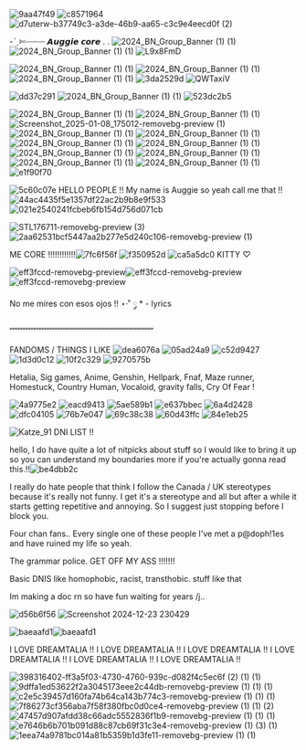 ![9aa47f49](https://github.com/user-attachments/assets/b630ff86-fc45-4ab3-833f-a3b5c74ea7a4) ![c8571964](https://github.com/user-attachments/assets/ac9d9fb9-4412-4ff1-9bda-0fd0352d2357) ![d7uterw-b37749c3-a3de-46b9-aa65-c3c9e4eecd0f (2)](https://github.com/user-attachments/assets/5bf3c0c2-277a-49da-92a4-4552c0450c34)

  -ˋˏ✄┈┈┈┈ 𝘼𝙪𝙜𝙜𝙞𝙚 𝙘𝙤𝙧𝙚 . .  ![2024_BN_Group_Banner (1) (1)](https://github.com/user-attachments/assets/fc9809be-bc81-4c8a-8ec1-dec4066dc456) ![2024_BN_Group_Banner (1) (1)](https://github.com/user-attachments/assets/e3e15998-829d-4490-8dad-6ef8344515ab) ![L9x8FmD](https://github.com/user-attachments/assets/eaeddc53-0ecc-4ea2-a964-81d40ef7fc85)




![2024_BN_Group_Banner (1) (1)](https://github.com/user-attachments/assets/84a79399-2ed9-4268-a718-6770289a379a) ![2024_BN_Group_Banner (1) (1)](https://github.com/user-attachments/assets/cff18910-da53-41ee-bcd8-ffc832cf665e) ![2024_BN_Group_Banner (1) (1)](https://github.com/user-attachments/assets/521eb1dd-e874-43f7-9474-e8262ccb1051)
![3da2529d](https://github.com/user-attachments/assets/11df8676-51b5-438e-905d-af55eea1ec72)  ![QWTaxiV](https://github.com/user-attachments/assets/f414bed8-f754-43d7-b133-f15542ab4c41)

![dd37c291](https://github.com/user-attachments/assets/daf1450b-881a-4aa8-9324-55480eaefaea) ![2024_BN_Group_Banner (1) (1)](https://github.com/user-attachments/assets/7f59c810-7298-4dd5-a2fe-eeb558687c96)
 ![523dc2b5](https://github.com/user-attachments/assets/9cb3bdea-0cca-440f-9c16-4dffd75e3a43)

 ![2024_BN_Group_Banner (1) (1)](https://github.com/user-attachments/assets/7f59c810-7298-4dd5-a2fe-eeb558687c96) ![2024_BN_Group_Banner (1) (1)](https://github.com/user-attachments/assets/7f59c810-7298-4dd5-a2fe-eeb558687c96) ![Screenshot_2025-01-08_175012-removebg-preview (1)](https://github.com/user-attachments/assets/205329ae-23dd-4284-b713-af8bac1f3e68)  ![2024_BN_Group_Banner (1) (1)](https://github.com/user-attachments/assets/7f59c810-7298-4dd5-a2fe-eeb558687c96) ![2024_BN_Group_Banner (1) (1)](https://github.com/user-attachments/assets/7f59c810-7298-4dd5-a2fe-eeb558687c96) ![2024_BN_Group_Banner (1) (1)](https://github.com/user-attachments/assets/7f59c810-7298-4dd5-a2fe-eeb558687c96) ![2024_BN_Group_Banner (1) (1)](https://github.com/user-attachments/assets/7f59c810-7298-4dd5-a2fe-eeb558687c96) ![2024_BN_Group_Banner (1) (1)](https://github.com/user-attachments/assets/7f59c810-7298-4dd5-a2fe-eeb558687c96)   ![2024_BN_Group_Banner (1) (1)](https://github.com/user-attachments/assets/7f59c810-7298-4dd5-a2fe-eeb558687c96) ![2024_BN_Group_Banner (1) (1)](https://github.com/user-attachments/assets/7f59c810-7298-4dd5-a2fe-eeb558687c96) ![2024_BN_Group_Banner (1) (1)](https://github.com/user-attachments/assets/7f59c810-7298-4dd5-a2fe-eeb558687c96)![e1f90f70](https://github.com/user-attachments/assets/81c93a48-849a-4c2f-a753-4f0def3fb3d7)


![5c60c07e](https://github.com/user-attachments/assets/f2326207-cd38-4c55-813a-e92c7872e5db) HELLO PEOPLE !! My name is Auggie so yeah call me that !! ![44ac4435f5e1357df22ac2b9b8e9f533](https://github.com/user-attachments/assets/eda40eaa-6263-4b1e-8a04-2f68100924be)  ![021e2540241fcbeb6fb154d756d071cb](https://github.com/user-attachments/assets/2e464145-5abe-4b20-991d-09a7485e42c7) 

 ![STL176711-removebg-preview (3)](https://github.com/user-attachments/assets/0516d5f9-513e-4585-b6c2-d53a277b3b17)     ![2aa62531bcf5447aa2b277e5d240c106-removebg-preview (1)](https://github.com/user-attachments/assets/b02dc1e2-1da4-4686-8ba1-f260b1a18e3a)



 ME CORE !!!!!!!!!!!!![7fc6f56f](https://github.com/user-attachments/assets/cd66f2e8-6ef5-4bd3-981b-fba84b702dfc) ![f350952d](https://github.com/user-attachments/assets/4303cb70-ee68-4643-b926-81d26a363714) ![ca5a5dc0](https://github.com/user-attachments/assets/1ae723e8-ef11-4211-9545-e727b05c1558) KITTY ♡︎

![eff3fccd-removebg-preview](https://github.com/user-attachments/assets/6a9978eb-b99e-4fa5-9bf4-edeac8a2e7fe)![eff3fccd-removebg-preview](https://github.com/user-attachments/assets/78ee7d0d-2117-4263-8278-e873bbdc8c2c)![eff3fccd-removebg-preview](https://github.com/user-attachments/assets/d5ead628-c653-40e3-97fd-07457e5d5d9d)


No me mires con esos ojos !! ⋆·˚ ༘ * - lyrics

﹌﹌﹌﹌﹌﹌﹌﹌﹌﹌﹌﹌﹌﹌﹌﹌﹌﹌

FANDOMS / THINGS I LIKE  ![dea6076a](https://github.com/user-attachments/assets/84788305-3bdf-4235-bfcc-87663d0f39f4) ![05ad24a9](https://github.com/user-attachments/assets/5d2fcb46-1cfb-4f83-8093-7cb60cc1b2fd)
![c52d9427](https://github.com/user-attachments/assets/8e9e0808-efde-4f14-8fba-8df4f689f9ac) ![1d3d0c12](https://github.com/user-attachments/assets/046d984c-2fa6-410e-a708-7f17ee8702a0) ![10f2c329](https://github.com/user-attachments/assets/b641ccfd-4c43-4bc4-bdf3-786c82c1b1e3) ![9270575b](https://github.com/user-attachments/assets/5d93471f-5a14-48ce-b0c9-a87806486695)



Hetalia, Sig games, Anime, Genshin, Hellpark, Fnaf, Maze runner, Homestuck, Country Human, Vocaloid, gravity falls, Cry Of Fear !

![4a9775e2](https://github.com/user-attachments/assets/0778def4-b5eb-49f9-ad86-5901fee364ba) ![eacd9413](https://github.com/user-attachments/assets/75516588-b13d-4195-bb43-02203b4cc6db) ![5ae589b1](https://github.com/user-attachments/assets/19aef30a-dad0-42c8-80e9-0c642b7cec87) ![e637bbec](https://github.com/user-attachments/assets/78c4bc80-38c5-4e7d-9303-8f0839ccac1b) ![6a4d2428](https://github.com/user-attachments/assets/8984af22-ec5f-47e3-8464-3efb2d48745b) ![dfc04105](https://github.com/user-attachments/assets/4a3c04f3-87af-40cd-80ac-6ec551ec6f89) ![76b7e047](https://github.com/user-attachments/assets/d3eec184-d2a8-4bad-8d40-677593a707fb) ![69c38c38](https://github.com/user-attachments/assets/7702411f-5d24-4941-87c7-13978ea2275b) ![60d43ffc](https://github.com/user-attachments/assets/8346f4a5-5be2-4250-be52-db4db6f33c8b) ![84e1eb25](https://github.com/user-attachments/assets/0082a7de-f8f4-4615-ad71-5ab3e2a35e22)


![Katze_91](https://github.com/user-attachments/assets/cc42cb6a-c1c4-4e54-8ff5-73b022c9e030)  DNI LIST !!

hello, I do have quite a lot of nitpicks about stuff so I would like to bring it up so you can understand my boundaries more if you're actually gonna read this.!!![be4dbb2c](https://github.com/user-attachments/assets/c2f0bd5e-c126-4aae-9db9-ddb588886497)


I really do hate people that think I follow the Canada / UK stereotypes because it's really not funny. I get it's a stereotype and all but after a while it starts getting repetitive and annoying. So I suggest just stopping before I block you.

Four chan fans.. Every single one of these people I've met a p@doph!1es and have ruined my life so yeah.

The grammar police. GET OFF MY ASS !!!!!!!

Basic DNIS like homophobic, racist, transthobic. stuff like that

Im making a doc rn so have fun waiting for years /j..


![d56b6f56](https://github.com/user-attachments/assets/9fa8ad77-6d18-4e55-bd03-69a2b3ca6ced)
 ![Screenshot 2024-12-23 230429](https://github.com/user-attachments/assets/609edd5d-d065-4476-9c1c-a1f26836ba14)

![baeaafd1](https://github.com/user-attachments/assets/795b3693-533d-4c6e-9184-9541de256cf2)![baeaafd1](https://github.com/user-attachments/assets/795b3693-533d-4c6e-9184-9541de256cf2)

I LOVE DREAMTALIA !! I LOVE DREAMTALIA !! I LOVE DREAMTALIA !! I LOVE DREAMTALIA !! I LOVE DREAMTALIA !! I LOVE DREAMTALIA !!

![398316402-ff3a5f03-4730-4760-939c-d082f4c5ec6f (2) (1) (1)](https://github.com/user-attachments/assets/fca66d23-3db9-4951-82bd-837594152100) ![9dffa1ed53622f2a3045173eee2c44db-removebg-preview (1) (1) (1)](https://github.com/user-attachments/assets/40d62a48-2190-4a50-8b15-fd94e4bd15b5) ![c2e5c39457d160fa74b64ca143b774c3-removebg-preview (1) (1) (1)](https://github.com/user-attachments/assets/fc80ca44-3175-41b6-9c16-d939421c9049) ![7f86273cf356aba7f58f380fbc0d0ce4-removebg-preview (1) (1) (2)](https://github.com/user-attachments/assets/8b0279aa-7232-4f7e-b0db-8582db50d2f3) ![47457d907afdd38c66adc5552836f1b9-removebg-preview (1) (1) (1)](https://github.com/user-attachments/assets/5b174aeb-9f66-4d61-874d-97924c4d60e6) ![e7646b6b701b091d88c87cb69f31c3e4-removebg-preview (1) (3) (1)](https://github.com/user-attachments/assets/b6a686fe-181d-4d9b-98ee-cabd10aaef90) ![1eea74a9781bc014a81b5359b1d3fe11-removebg-preview (1) (1)](https://github.com/user-attachments/assets/77402a0e-937a-4d44-b273-8dcb5aade385)














